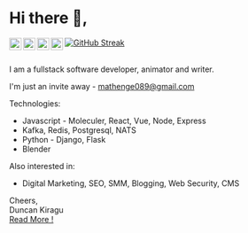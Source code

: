 # Hi there 👋,

 <!-- Duncan-Kiragu/Duncan-Kiragu** is a ✨ _special_ ✨ repository because its `README.md` (this file) appears on your GitHub profile.-->
[![GitHub Streak](https://streak-stats.demolab.com?user=Duncan-Kiragu&theme=github-dark-blue&border_radius=)](https://git.io/streak-stats)
<a href="https://www.linkedin.com/in/duncankiragumathenge">
  <img align="left" alt="Duncan Kiragu - LinkedIn" width="22px" src="https://cdn.jsdelivr.net/npm/simple-icons@v3/icons/linkedin.svg"/>
</a>
<a href="https://www.instagram.com/itskiragu_/">
  <img align="left" alt="Duncan Kiragu - Instagram" width="22px" src="https://cdn.jsdelivr.net/npm/simple-icons@v3/icons/instagram.svg"/>
</a>
<a href="https://twitter.com/DuncanKMathenge">
  <img align="left" alt="Duncan Kiragu - Twitter" width="22px" src="https://cdn.jsdelivr.net/npm/simple-icons@v3/icons/twitter.svg"/>
</a>
<a href="https://facebook.com/">
  <img align="left" alt="Duncan Kiragu - Facebook" width="22px" src="https://cdn.jsdelivr.net/npm/simple-icons@v3/icons/facebook.svg"/>
</a>
<br />
<br />

I am a fullstack software developer, animator and writer.


I'm just an invite away - mathenge089@gmail.com

Technologies:
- Javascript - Moleculer, React, Vue, Node, Express
- Kafka, Redis, Postgresql, NATS
- Python - Django, Flask
- Blender

Also interested in:
- Digital Marketing, SEO, SMM, Blogging, Web Security, CMS

Cheers,  
Duncan Kiragu  
[Read More !](https://linkedin.com/in/duncankiragumathenge)
